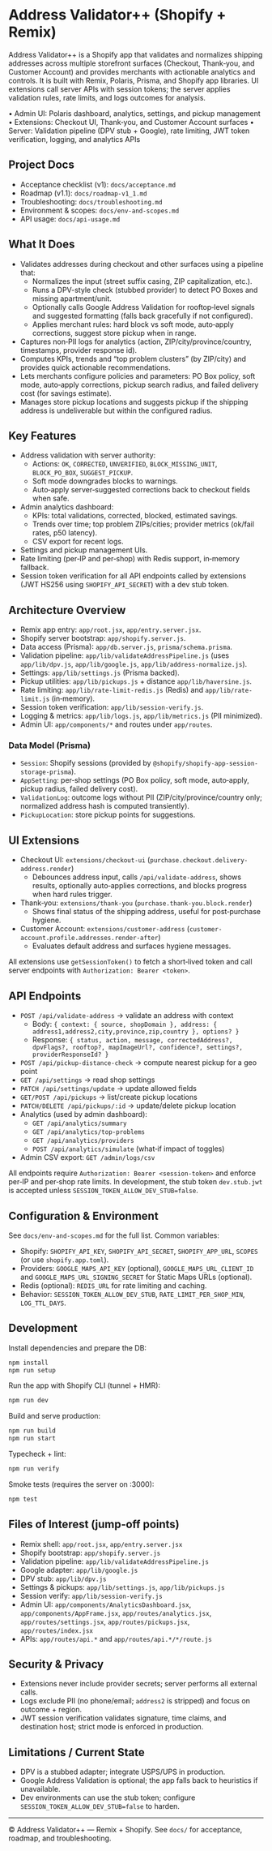 # Address Validator++ (Shopify + Remix)

Address Validator++ is a Shopify app that validates and normalizes shipping addresses across multiple storefront surfaces (Checkout, Thank‑you, and Customer Account) and provides merchants with actionable analytics and controls. It is built with Remix, Polaris, Prisma, and Shopify app libraries. UI extensions call server APIs with session tokens; the server applies validation rules, rate limits, and logs outcomes for analysis.

• Admin UI: Polaris dashboard, analytics, settings, and pickup management
• Extensions: Checkout UI, Thank‑you, and Customer Account surfaces
• Server: Validation pipeline (DPV stub + Google), rate limiting, JWT token verification, logging, and analytics APIs

## Project Docs

- Acceptance checklist (v1): `docs/acceptance.md`
- Roadmap (v1.1): `docs/roadmap-v1_1.md`
- Troubleshooting: `docs/troubleshooting.md`
- Environment & scopes: `docs/env-and-scopes.md`
- API usage: `docs/api-usage.md`

## What It Does

- Validates addresses during checkout and other surfaces using a pipeline that:
  - Normalizes the input (street suffix casing, ZIP capitalization, etc.).
  - Runs a DPV-style check (stubbed provider) to detect PO Boxes and missing apartment/unit.
  - Optionally calls Google Address Validation for rooftop‑level signals and suggested formatting (falls back gracefully if not configured).
  - Applies merchant rules: hard block vs soft mode, auto‑apply corrections, suggest store pickup when in range.
- Captures non‑PII logs for analytics (action, ZIP/city/province/country, timestamps, provider response id).
- Computes KPIs, trends and “top problem clusters” (by ZIP/city) and provides quick actionable recommendations.
- Lets merchants configure policies and parameters: PO Box policy, soft mode, auto‑apply corrections, pickup search radius, and failed delivery cost (for savings estimate).
- Manages store pickup locations and suggests pickup if the shipping address is undeliverable but within the configured radius.

## Key Features

- Address validation with server authority:
  - Actions: `OK`, `CORRECTED`, `UNVERIFIED`, `BLOCK_MISSING_UNIT`, `BLOCK_PO_BOX`, `SUGGEST_PICKUP`.
  - Soft mode downgrades blocks to warnings.
  - Auto‑apply server‑suggested corrections back to checkout fields when safe.
- Admin analytics dashboard:
  - KPIs: total validations, corrected, blocked, estimated savings.
  - Trends over time; top problem ZIPs/cities; provider metrics (ok/fail rates, p50 latency).
  - CSV export for recent logs.
- Settings and pickup management UIs.
- Rate limiting (per‑IP and per‑shop) with Redis support, in‑memory fallback.
- Session token verification for all API endpoints called by extensions (JWT HS256 using `SHOPIFY_API_SECRET`) with a dev stub token.

## Architecture Overview

- Remix app entry: `app/root.jsx`, `app/entry.server.jsx`.
- Shopify server bootstrap: `app/shopify.server.js`.
- Data access (Prisma): `app/db.server.js`, `prisma/schema.prisma`.
- Validation pipeline: `app/lib/validateAddressPipeline.js` (uses `app/lib/dpv.js`, `app/lib/google.js`, `app/lib/address-normalize.js`).
- Settings: `app/lib/settings.js` (Prisma backed).
- Pickup utilities: `app/lib/pickups.js` + distance `app/lib/haversine.js`.
- Rate limiting: `app/lib/rate-limit-redis.js` (Redis) and `app/lib/rate-limit.js` (in‑memory).
- Session token verification: `app/lib/session-verify.js`.
- Logging & metrics: `app/lib/logs.js`, `app/lib/metrics.js` (PII minimized).
- Admin UI: `app/components/*` and routes under `app/routes`.

### Data Model (Prisma)

- `Session`: Shopify sessions (provided by `@shopify/shopify-app-session-storage-prisma`).
- `AppSetting`: per‑shop settings (PO Box policy, soft mode, auto‑apply, pickup radius, failed delivery cost).
- `ValidationLog`: outcome logs without PII (ZIP/city/province/country only; normalized address hash is computed transiently).
- `PickupLocation`: store pickup points for suggestions.

## UI Extensions

- Checkout UI: `extensions/checkout-ui` (`purchase.checkout.delivery-address.render`)
  - Debounces address input, calls `/api/validate-address`, shows results, optionally auto‑applies corrections, and blocks progress when hard rules trigger.
- Thank‑you: `extensions/thank-you` (`purchase.thank-you.block.render`)
  - Shows final status of the shipping address, useful for post‑purchase hygiene.
- Customer Account: `extensions/customer-address` (`customer-account.profile.addresses.render-after`)
  - Evaluates default address and surfaces hygiene messages.

All extensions use `getSessionToken()` to fetch a short‑lived token and call server endpoints with `Authorization: Bearer <token>`.

## API Endpoints

- `POST /api/validate-address` → validate an address with context
  - Body: `{ context: { source, shopDomain }, address: { address1,address2,city,province,zip,country }, options? }`
  - Response: `{ status, action, message, correctedAddress?, dpvFlags?, rooftop?, mapImageUrl?, confidence?, settings?, providerResponseId? }`
- `POST /api/pickup-distance-check` → compute nearest pickup for a geo point
- `GET /api/settings` → read shop settings
- `PATCH /api/settings/update` → update allowed fields
- `GET/POST /api/pickups` → list/create pickup locations
- `PATCH/DELETE /api/pickups/:id` → update/delete pickup location
- Analytics (used by admin dashboard):
  - `GET /api/analytics/summary`
  - `GET /api/analytics/top-problems`
  - `GET /api/analytics/providers`
  - `POST /api/analytics/simulate` (what‑if impact of toggles)
- Admin CSV export: `GET /admin/logs/csv`

All endpoints require `Authorization: Bearer <session-token>` and enforce per‑IP and per‑shop rate limits. In development, the stub token `dev.stub.jwt` is accepted unless `SESSION_TOKEN_ALLOW_DEV_STUB=false`.

## Configuration & Environment

See `docs/env-and-scopes.md` for the full list. Common variables:

- Shopify: `SHOPIFY_API_KEY`, `SHOPIFY_API_SECRET`, `SHOPIFY_APP_URL`, `SCOPES` (or use `shopify.app.toml`).
- Providers: `GOOGLE_MAPS_API_KEY` (optional), `GOOGLE_MAPS_URL_CLIENT_ID` and `GOOGLE_MAPS_URL_SIGNING_SECRET` for Static Maps URLs (optional).
- Redis (optional): `REDIS_URL` for rate limiting and caching.
- Behavior: `SESSION_TOKEN_ALLOW_DEV_STUB`, `RATE_LIMIT_PER_SHOP_MIN`, `LOG_TTL_DAYS`.

## Development

Install dependencies and prepare the DB:

```sh
npm install
npm run setup
```

Run the app with Shopify CLI (tunnel + HMR):

```sh
npm run dev
```

Build and serve production:

```sh
npm run build
npm run start
```

Typecheck + lint:

```sh
npm run verify
```

Smoke tests (requires the server on :3000):

```sh
npm test
```

## Files of Interest (jump‑off points)

- Remix shell: `app/root.jsx`, `app/entry.server.jsx`
- Shopify bootstrap: `app/shopify.server.js`
- Validation pipeline: `app/lib/validateAddressPipeline.js`
- Google adapter: `app/lib/google.js`
- DPV stub: `app/lib/dpv.js`
- Settings & pickups: `app/lib/settings.js`, `app/lib/pickups.js`
- Session verify: `app/lib/session-verify.js`
- Admin UI: `app/components/AnalyticsDashboard.jsx`, `app/components/AppFrame.jsx`, `app/routes/analytics.jsx`, `app/routes/settings.jsx`, `app/routes/pickups.jsx`, `app/routes/index.jsx`
- APIs: `app/routes/api.*` and `app/routes/api.*/*/route.js`

## Security & Privacy

- Extensions never include provider secrets; server performs all external calls.
- Logs exclude PII (no phone/email; `address2` is stripped) and focus on outcome + region.
- JWT session verification validates signature, time claims, and destination host; strict mode is enforced in production.

## Limitations / Current State

- DPV is a stubbed adapter; integrate USPS/UPS in production.
- Google Address Validation is optional; the app falls back to heuristics if unavailable.
- Dev environments can use the stub token; configure `SESSION_TOKEN_ALLOW_DEV_STUB=false` to harden.

---

© Address Validator++ — Remix + Shopify. See `docs/` for acceptance, roadmap, and troubleshooting.
